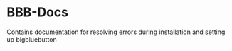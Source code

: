 # BBB-Docs
Contains documentation for resolving errors during installation and setting up bigbluebutton
